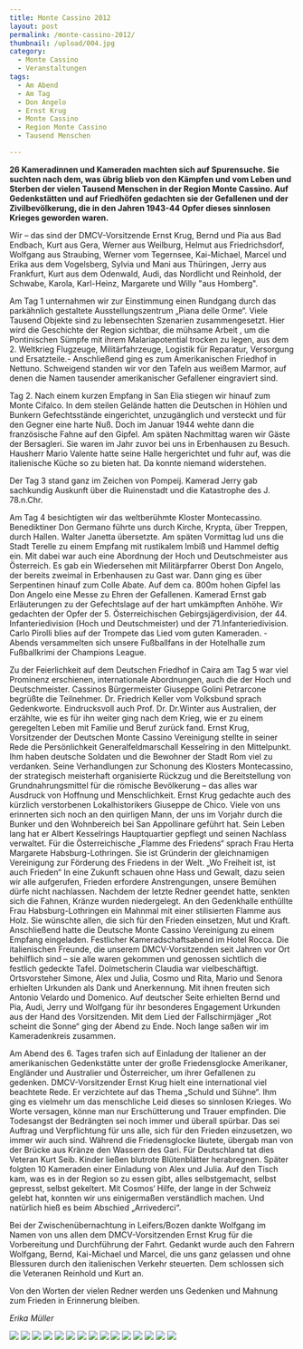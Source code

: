 ```yaml
---
title: Monte Cassino 2012
layout: post
permalink: /monte-cassino-2012/
thumbnail: /upload/004.jpg
category:
  - Monte Cassino
  - Veranstaltungen
tags:
  - Am Abend
  - Am Tag
  - Don Angelo
  - Ernst Krug
  - Monte Cassino
  - Region Monte Cassino
  - Tausend Menschen

---
```

<strong>26 Kameradinnen und Kameraden machten sich auf Spurensuche. Sie suchten nach dem, was übrig blieb von den Kämpfen und vom Leben und Sterben der vielen Tausend Menschen in der Region Monte Cassino. Auf Gedenkstätten und auf Friedhöfen gedachten sie der Gefallenen und der Zivilbevölkerung, die in den Jahren 1943-44 Opfer dieses sinnlosen Krieges geworden waren.</strong>

Wir – das sind der DMCV-Vorsitzende Ernst Krug, Bernd und Pia aus Bad Endbach, Kurt aus Gera, Werner aus Weilburg, Helmut aus Friedrichsdorf, Wolfgang aus Straubing, Werner vom Tegernsee, Kai-Michael, Marcel und Erika aus dem Vogelsberg, Sylvia und Mani aus Thüringen, Jerry aus Frankfurt, Kurt aus dem Odenwald, Audi, das Nordlicht und Reinhold, der Schwabe, Karola, Karl-Heinz, Margarete und Willy "aus Homberg".

Am Tag 1 unternahmen wir zur Einstimmung einen Rundgang durch das parkähnlich gestaltete Ausstellungszentrum „Piana delle Orme“. Viele Tausend Objekte sind zu lebensechten Szenarien zusammengesetzt. Hier wird die Geschichte der Region sichtbar, die mühsame Arbeit , um die Pontinischen Sümpfe mit ihrem Malariapotential trocken zu legen, aus dem 2. Weltkrieg Flugzeuge, Militärfahrzeuge, Logistik für Reparatur, Versorgung und Ersatzteile.- Anschließend ging es zum Amerikanischen Friedhof in Nettuno. Schweigend standen wir vor den Tafeln aus weißem Marmor, auf denen die Namen tausender amerikanischer Gefallener eingraviert sind.

Tag 2. Nach einem kurzen Empfang in San Elia stiegen wir hinauf zum Monte Cifalco. In dem steilen Gelände hatten die Deutschen in Höhlen und Bunkern Gefechtsstände eingerichtet, unzugänglich und versteckt und für den Gegner eine harte Nuß. Doch im Januar 1944 wehte dann die französische Fahne auf den Gipfel. Am späten Nachmittag waren wir Gäste der Bersagleri. Sie waren im Jahr zuvor bei uns in Erbenhausen zu Besuch. Hausherr Mario Valente hatte seine Halle hergerichtet und fuhr auf, was die italienische Küche so zu bieten hat. Da konnte niemand widerstehen.

Der Tag 3 stand ganz im Zeichen von Pompeij. Kamerad Jerry gab sachkundig Auskunft über die Ruinenstadt und die Katastrophe des J. 78.n.Chr.

Am Tag 4 besichtigten wir das weltberühmte Kloster Montecassino. Benediktiner Don Germano führte uns durch Kirche, Krypta, über Treppen, durch Hallen. Walter Janetta übersetzte. Am späten Vormittag lud uns die Stadt Terelle zu einem Empfang mit rustikalem Imbiß und Hammel deftig ein. Mit dabei war auch eine Abordnung der Hoch und Deutschmeister aus Österreich. Es gab ein Wiedersehen mit Militärpfarrer Oberst Don Angelo, der bereits zweimal in Erbenhausen zu Gast war. Dann ging es über Serpentinen hinauf zum Colle Abate. Auf dem ca. 800m hohen Gipfel las Don Angelo eine Messe zu Ehren der Gefallenen. Kamerad Ernst gab Erläuterungen zu der Gefechtslage auf der hart umkämpften Anhöhe. Wir gedachten der Opfer der 5. Österreichischen Gebirgsjägerdivision, der 44. Infanteriedivision (Hoch und Deutschmeister) und der 71.Infanteriedivision. Carlo Pirolli blies auf der Trompete das Lied vom guten Kameraden. - Abends versammelten sich unsere Fußballfans in der Hotelhalle zum Fußballkrimi der Champions League.

Zu der Feierlichkeit auf dem Deutschen Friedhof in Caira am Tag 5 war viel Prominenz erschienen, internationale Abordnungen, auch die der Hoch und Deutschmeister. Cassinos Bürgermeister Giuseppe Golini Petrarcone begrüßte die Teilnehmer. Dr. Friedrich Keller vom Volksbund sprach Gedenkworte. Eindrucksvoll auch Prof. Dr. Dr.Winter aus Australien, der erzählte, wie es für ihn weiter ging nach dem Krieg, wie er zu einem geregelten Leben mit Familie und Beruf zurück fand. Ernst Krug, Vorsitzender der Deutschen Monte Cassino Vereinigung stellte in seiner Rede die Persönlichkeit Generalfeldmarschall Kesselring in den Mittelpunkt. Ihm haben deutsche Soldaten und die Bewohner der Stadt Rom viel zu verdanken. Seine Verhandlungen zur Schonung des Klosters Montecassino, der strategisch meisterhaft organisierte Rückzug und die Bereitstellung von Grundnahrungsmittel für die römische Bevölkerung – das alles war Ausdruck von Hoffnung und Menschlichkeit. Ernst Krug gedachte auch des kürzlich verstorbenen Lokalhistorikers Giuseppe de Chico. Viele von uns erinnerten sich noch an den quirligen Mann, der uns im Vorjahr durch die Bunker und den Wohnbereich bei San Appollinare geführt hat. Sein Leben lang hat er Albert Kesselrings Hauptquartier gepflegt und seinen Nachlass verwaltet. Für die Österreichische „Flamme des Friedens“ sprach Frau Herta Margarete Habsburg-Lothringen. Sie ist Gründerin der gleichnamigen Vereinigung zur Förderung des Friedens in der Welt. „Wo Freiheit ist, ist auch Frieden“ In eine Zukunft schauen ohne Hass und Gewalt, dazu seien wir alle aufgerufen, Frieden erfordere Anstrengungen, unsere Bemühen dürfe nicht nachlassen. Nachdem der letzte Redner geendet hatte, senkten sich die Fahnen, Kränze wurden niedergelegt. An den Gedenkhalle enthüllte Frau Habsburg-Lothringen ein Mahnmal mit einer stilisierten Flamme aus Holz. Sie wünschte allen, die sich für den Frieden einsetzen, Mut und Kraft. Anschließend hatte die Deutsche Monte Cassino Vereinigung zu einem Empfang eingeladen. Festlicher Kameradschaftsabend im Hotel Rocca. Die italienischen Freunde, die unserem DMCV-Vorsitzenden seit Jahren vor Ort behilflich sind – sie alle waren gekommen und genossen sichtlich die festlich gedeckte Tafel. Dolmetscherin Claudia war vielbeschäftigt. Ortsvorsteher Simone, Alex und Julia, Cosmo und Rita, Mario und Senora erhielten Urkunden als Dank und Anerkennung. Mit ihnen freuten sich Antonio Velardo und Domenico. Auf deutscher Seite erhielten Bernd und Pia, Audi, Jerry und Wolfgang für ihr besonderes Engagement Urkunden aus der Hand des Vorsitzenden. Mit dem Lied der Fallschirmjäger „Rot scheint die Sonne“ ging der Abend zu Ende. Noch lange saßen wir im Kameradenkreis zusammen.

Am Abend des 6. Tages trafen sich auf Einladung der Italiener an der amerikanischen Gedenkstätte unter der große Friedensglocke Amerikaner, Engländer und Australier und Österreicher, um ihrer Gefallenen zu gedenken. DMCV-Vorsitzender Ernst Krug hielt eine international viel beachtete Rede. Er verzichtete auf das Thema „Schuld und Sühne“. Ihm ging es vielmehr um das menschliche Leid dieses so sinnlosen Krieges. Wo Worte versagen, könne man nur Erschütterung und Trauer empfinden. Die Todesangst der Bedrängten sei noch immer und überall spürbar. Das sei Auftrag und Verpflichtung für uns alle, sich für den Frieden einzusetzen, wo immer wir auch sind. Während die Friedensglocke läutete, übergab man von der Brücke aus Kränze den Wassern des Gari. Für Deutschland tat dies Veteran Kurt Seib. Kinder ließen blutrote Blütenblätter herabregnen. Später folgten 10 Kameraden einer Einladung von Alex und Julia. Auf den Tisch kam, was es in der Region so zu essen gibt, alles selbstgemacht, selbst gepresst, selbst gekeltert. Mit Cosmos‘ Hilfe, der lange in der Schweiz gelebt hat, konnten wir uns einigermaßen verständlich machen. Und natürlich hieß es beim Abschied „Arrivederci“.

Bei der Zwischenübernachtung in Leifers/Bozen dankte Wolfgang im Namen von uns allen dem DMCV-Vorsitzenden Ernst Krug für die Vorbereitung und Durchführung der Fahrt. Gedankt wurde auch den Fahrern Wolfgang, Bernd, Kai-Michael und Marcel, die uns ganz gelassen und ohne Blessuren durch den italienischen Verkehr steuerten. Dem schlossen sich die Veteranen Reinhold und Kurt an.

Von den Worten der vielen Redner werden uns Gedenken und Mahnung zum Frieden in Erinnerung bleiben.

<em>Erika Müller</em>

[![](/upload/010.jpg)](/upload/010.jpg)
[![](/upload/0151.jpg)](/upload/0151.jpg)
[![](/upload/0171.jpg)](/upload/0171.jpg)
[![](/upload/030.jpg)](/upload/030.jpg)
[![](/upload/0321.jpg)](/upload/0321.jpg)
[![](/upload/0371.jpg)](/upload/0371.jpg)
[![](/upload/043.jpg)](/upload/043.jpg)
[![](/upload/050.jpg)](/upload/050.jpg)
[![](/upload/0531.jpg)](/upload/0531.jpg)
[![](/upload/065.jpg)](/upload/065.jpg)
[![](/upload/0721.jpg)](/upload/0721.jpg)
[![](/upload/077.jpg)](/upload/077.jpg)
[![](/upload/089.jpg)](/upload/089.jpg)
[![](/upload/092.jpg)](/upload/092.jpg)
[![](/upload/100.jpg)](/upload/100.jpg)
